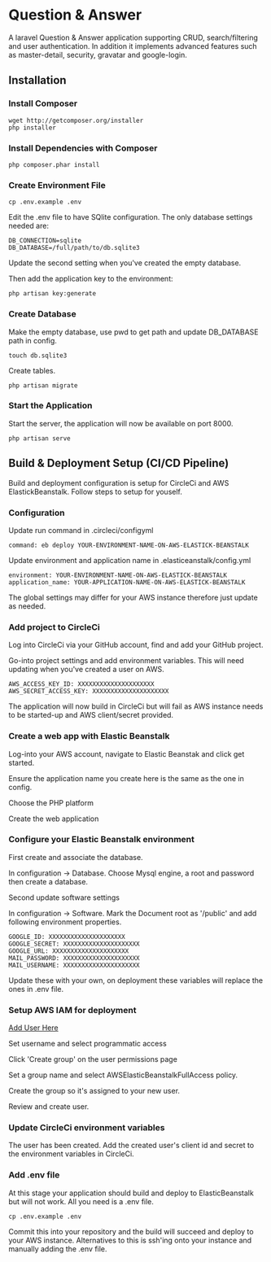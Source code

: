 # Question & Answer
A laravel Question & Answer application supporting CRUD, search/filtering and user authentication. In addition it implements advanced features such as master-detail, security, gravatar and google-login. 

## Installation

### Install Composer
```
wget http://getcomposer.org/installer
php installer
```
### Install Dependencies with Composer
```
php composer.phar install
```

### Create Environment File
```
cp .env.example .env
```
Edit the .env file to have SQlite configuration. The only database settings needed are:

```
DB_CONNECTION=sqlite
DB_DATABASE=/full/path/to/db.sqlite3
```
Update the second setting when you've created the empty database.

Then add the application key to the environment:
```
php artisan key:generate
```
### Create Database
Make the empty database, use pwd to get path and update DB_DATABASE path in config.
```
touch db.sqlite3
```
Create tables.
```
php artisan migrate
```

### Start the Application
Start the server, the application will now be available on port 8000.
```
php artisan serve
```

## Build & Deployment Setup (CI/CD Pipeline)
Build and deployment configuration is setup for CircleCi and AWS ElastickBeanstalk. Follow steps to setup for youself.

### Configuration

Update run command in .circleci/configyml
```
command: eb deploy YOUR-ENVIRONMENT-NAME-ON-AWS-ELASTICK-BEANSTALK
```
Update environment and application name in .elasticeanstalk/config.yml
```
environment: YOUR-ENVIRONMENT-NAME-ON-AWS-ELASTICK-BEANSTALK
application_name: YOUR-APPLICATION-NAME-ON-AWS-ELASTICK-BEANSTALK
```
The global settings may differ for your AWS instance therefore just update as needed.

### Add project to CircleCi
Log into CircleCi via your GitHub account, find and add your GitHub project.

Go-into project settings and add environment variables. This will need updating when you've created a user on AWS. 
```
AWS_ACCESS_KEY_ID: XXXXXXXXXXXXXXXXXXXXX
AWS_SECRET_ACCESS_KEY: XXXXXXXXXXXXXXXXXXXXX
```

The application will now build in CircleCi but will fail as AWS instance needs to be started-up and AWS client/secret provided.

### Create a web app with Elastic Beanstalk
Log-into your AWS account, navigate to Elastic Beanstak and click get started.

Ensure the application name you create here is the same as the one in config.

Choose the PHP platform

Create the web application


### Configure your Elastic Beanstalk environment
First create and associate the database.

In configuration -> Database. Choose Mysql engine, a root and password then create a database.

Second update software settings

In configuration -> Software. Mark the Document root as '/public' and add following environment properties.

```
GOOGLE_ID: XXXXXXXXXXXXXXXXXXXXX
GOOGLE_SECRET: XXXXXXXXXXXXXXXXXXXXX
GOOGLE_URL: XXXXXXXXXXXXXXXXXXXXX
MAIL_PASSWORD: XXXXXXXXXXXXXXXXXXXXX
MAIL_USERNAME: XXXXXXXXXXXXXXXXXXXXX
```

Update these with your own, on deployment these variables will replace the ones in .env file. 

### Setup AWS IAM for deployment
[Add User Here](https://console.aws.amazon.com/iam/home?#/users$new?step=details)

Set username and select programmatic access

Click 'Create group' on the user permissions page

Set a group name and select AWSElasticBeanstalkFullAccess policy.

Create the group so it's assigned to your new user.

Review and create user.

### Update CircleCi environment variables

The user has been created. Add the created user's client id and secret to the environment variables in CircleCi.

### Add .env file

At this stage your application should build and deploy to ElasticBeanstalk but will not work. All you need is a .env file.
```
cp .env.example .env
```
Commit this into your repository and the build will succeed and deploy to your AWS instance. Alternatives to this is ssh'ing onto your instance and manually adding the .env file.
